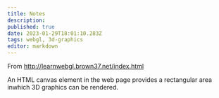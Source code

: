 ```yaml
---
title: Notes
description: 
published: true
date: 2023-01-29T18:01:10.283Z
tags: webgl, 3d-graphics
editor: markdown
---
```


From http://learnwebgl.brown37.net/index.html

An HTML canvas element in the web page provides a rectangular area inwhich 3D graphics can be rendered.

